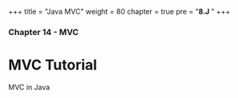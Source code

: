+++
title = "Java MVC"
weight = 80
chapter = true
pre = "<b>8.J </b>"
+++

### Chapter 14 - MVC

# MVC Tutorial

MVC in Java
